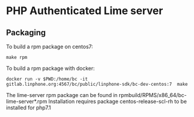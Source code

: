 PHP Authenticated Lime server
==============================

Packaging
---------

To build a rpm package on centos7:

`make rpm`

To build a rpm package with docker:

`docker run -v $PWD:/home/bc -it gitlab.linphone.org:4567/bc/public/linphone-sdk/bc-dev-centos:7  make`

The lime-server rpm package can be found in rpmbuild/RPMS/x86_64/bc-lime-server*.rpm
Installation requires package centos-release-scl-rh to be installed for php7.1

